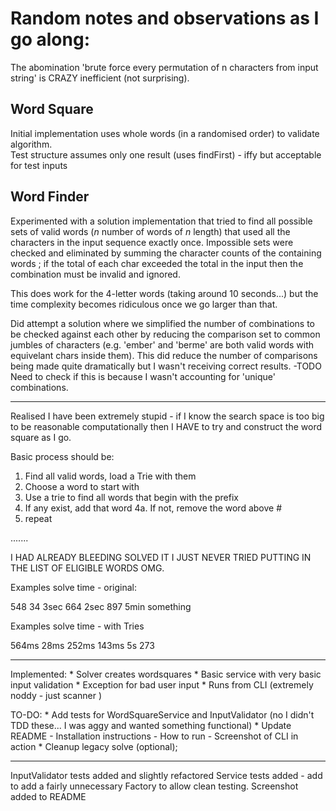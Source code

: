 # Random notes and observations as I go along: 

The abomination 'brute force every permutation of n characters from input string' is CRAZY inefficient (not surprising). 

## Word Square 

Initial implementation uses whole words (in a randomised order) to validate algorithm.  
Test structure assumes only one result (uses findFirst) - iffy but acceptable for test inputs 

## Word Finder 

Experimented with a solution implementation that tried to find all possible sets of valid words (_n_ number of words of _n_ length) that used all the characters in the input sequence exactly once.
Impossible sets were checked and eliminated by summing the character counts of the containing words ; if the total of each char exceeded the total in the input then the combination must be invalid and ignored. 

This does work for the 4-letter words (taking around 10 seconds...) but the time complexity becomes ridiculous once we go larger than that. 

Did attempt a solution where we simplified the number of combinations to be checked against each other by reducing the comparison set to common jumbles of characters (e.g. 'ember' and 'berme' are both valid words with equivelant chars inside them). 
This did reduce the number of comparisons being made quite dramatically but I wasn't receiving correct results.
    -TODO Need to check if this is because I wasn't accounting for 'unique' combinations. 

----

Realised I have been extremely stupid - if I know the search space is too big to be reasonable computationally then I HAVE to try and construct the word square as I go. 

Basic process should be: 

1. Find all valid words, load a Trie with them 
2. Choose a word to start with
3. Use a trie to find all words that begin with the prefix 
4. If any exist, add that word
   4a. If not, remove the word above #
6. repeat

.......

I HAD ALREADY BLEEDING SOLVED IT I JUST NEVER TRIED PUTTING IN THE LIST OF ELIGIBLE WORDS OMG. 

Examples solve time - original: 

548
34
3sec 664
2sec 897 
5min something

Examples solve time - with Tries

564ms
28ms
252ms
143ms
5s 273

-----

Implemented:
    * Solver creates wordsquares
    * Basic service with very basic input validation
    * Exception for bad user input 
    * Runs from CLI (extremely noddy - just scanner )
    
TO-DO:
    * Add tests for WordSquareService and InputValidator (no I didn't TDD these... I was aggy and wanted something functional)
    * Update README 
        - Installation instructions
        - How to run 
        - Screenshot of CLI in action 
    * Cleanup legacy solve (optional);

---

InputValidator tests added and slightly refactored
Service tests added - add to add a fairly unnecessary Factory to allow clean testing. 
Screenshot added to README

